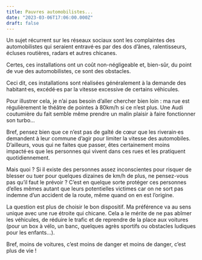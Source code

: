 ```yaml
---
title: Pauvres automobilistes...
date: "2023-03-06T17:06:00.000Z"
draft: false
---
```


Un sujet récurrent sur les réseaux sociaux sont les complaintes des automobilistes qui seraient entravé·es par des dos d’ânes, ralentisseurs, écluses routières, radars et autres chicanes.

Certes, ces installations ont un coût non-négligeable et, bien-sûr, du point de vue des automobilistes, ce sont des obstacles.

Ceci dit, ces installations sont réalisées généralement à la demande des habitant·es, excédé·es par la vitesse excessive de certains véhicules.

Pour illustrer cela, je n’ai pas besoin d’aller chercher bien loin : ma rue est régulièrement le théâtre de pointes à 80km/h si ce n’est plus. Une Audi coutumière du fait semble même prendre un malin plaisir à faire fonctionner son turbo...

Bref, pensez bien que ce n’est pas de gaîté de cœur que les riverain·es demandent à leur commune d’agir pour limiter la vitesse des automobiles. D’ailleurs, vous qui ne faites que passer, êtes certainement moins impacté·es que les personnes qui vivent dans ces rues et les pratiquent quotidiennement.

Mais quoi ? Si il existe des personnes assez inconscientes pour risquer de blesser ou tuer pour quelques dizaines de km/h de plus, ne pensez-vous pas qu’il faut le prévoir ? C’est en quelque sorte protéger ces personnes d’elles mêmes autant que leurs potentielles victimes car on ne sort pas indemne d’un accident de la route, même quand on en est l’origine.

La question est plus de choisir le bon dispositif. Ma préférence va au sens unique avec une rue étroite qui chicane. Cela a le mérite de ne pas abîmer les véhicules, de réduire le trafic et de reprendre de la place aux voitures (pour un box à vélo, un banc, quelques agrès sportifs ou obstacles ludiques pour les enfants...).

Bref, moins de voitures, c’est moins de danger et moins de danger, c’est plus de vie !
